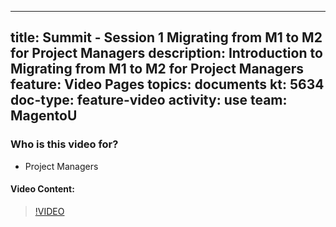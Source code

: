 
---
title: Summit - Session 1 Migrating from M1 to M2 for Project Managers
description: Introduction to Migrating from M1 to M2 for Project Managers
feature: Video Pages
topics: documents
kt: 5634
doc-type: feature-video
activity: use
team: MagentoU
---

### Who is this video for?

* Project Managers

#### Video Content:

>[!VIDEO](https://video.tv.adobe.com/v/35698)